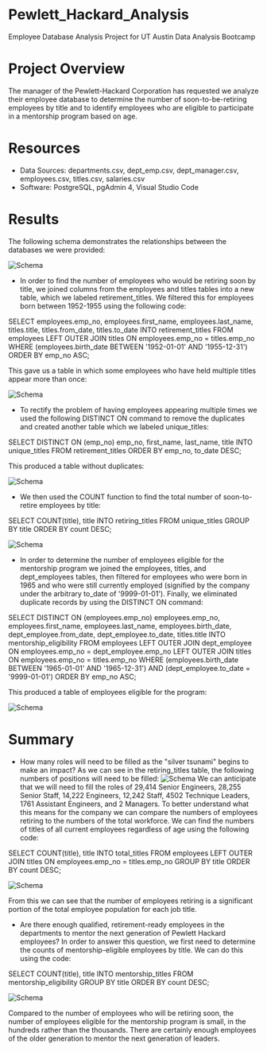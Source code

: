 # Pewlett_Hackard_Analysis
Employee Database Analysis Project for UT Austin Data Analysis Bootcamp

# Project Overview
The manager of the Pewlett-Hackard Corporation has requested we analyze their employee database to determine the number of soon-to-be-retiring employees by title and to identify employees who are eligible to participate in a mentorship program based on age.

# Resources
- Data Sources: departments.csv, dept_emp.csv, dept_manager.csv, employees.csv, titles.csv, salaries.csv
- Software: PostgreSQL, pgAdmin 4, Visual Studio Code

# Results
The following schema demonstrates the relationships between the databases we were provided:

![Schema](Results/schema.png)

- In order to find the number of employees who would be retiring soon by title, we joined columns from the employees and titles tables into a new table, which we labeled retirement_titles. We filtered this for employees born between 1952-1955 using the following code:

SELECT employees.emp_no, employees.first_name, employees.last_name, titles.title, titles.from_date, titles.to_date
INTO retirement_titles
FROM employees 
LEFT OUTER JOIN titles
ON employees.emp_no = titles.emp_no
WHERE (employees.birth_date BETWEEN '1952-01-01' AND '1955-12-31')
ORDER BY emp_no ASC;

This gave us a table in which some employees who have held multiple titles appear more than once:

![Schema](Results/retirement_titles.png)

- To rectify the problem of having employees appearing multiple times we used the following DISTINCT ON command to remove the duplicates and created another table which we labeled unique_titles:

SELECT DISTINCT ON (emp_no) emp_no,
first_name,
last_name,
title
INTO unique_titles
FROM retirement_titles
ORDER BY emp_no, to_date DESC;

This produced a table without duplicates:

![Schema](Results/unique_titles.png)

- We then used the COUNT function to find the total number of soon-to-retire employees by title:

SELECT COUNT(title), title
INTO retiring_titles
FROM unique_titles
GROUP BY title
ORDER BY count DESC;

![Schema](Results/retiring_titles.png)

- In order to determine the number of employees eligible for the mentorship program we joined the employees, titles, and dept_employees tables, then filtered for employees who were born in 1965 and who were still currently employed (signified by the company under the arbitrary to_date of '9999-01-01'). Finally, we eliminated duplicate records by using the DISTINCT ON command:

SELECT DISTINCT ON (employees.emp_no) employees.emp_no, employees.first_name, employees.last_name, employees.birth_date, 
    dept_employee.from_date, dept_employee.to_date, 
    titles.title
INTO mentorship_eligibility
FROM employees
LEFT OUTER JOIN dept_employee
ON employees.emp_no = dept_employee.emp_no
LEFT OUTER JOIN titles
ON employees.emp_no = titles.emp_no
WHERE (employees.birth_date BETWEEN '1965-01-01' AND '1965-12-31') AND (dept_employee.to_date = '9999-01-01')
ORDER BY emp_no ASC;

This produced a table of employees eligible for the program:

![Schema](Results/mentorship_eligibility.png)

# Summary
- How many roles will need to be filled as the "silver tsunami" begins to make an impact?
As we can see in the retiring_titles table, the following numbers of positions will need to be filled:
![Schema](Results/retiring_titles.png)
We can anticipate that we will need to fill the roles of 29,414 Senior Engineers, 28,255 Senior Staff, 14,222 Engineers, 12,242 Staff, 4502 Technique Leaders, 1761 Assistant Engineers, and 2 Managers. To better understand what this means for the company we can compare the numbers of employees retiring to the numbers of the total workforce. We can find the numbers of titles of all current employees regardless of age using the following code:

SELECT COUNT(title), title
INTO total_titles
FROM employees 
LEFT OUTER JOIN titles
ON employees.emp_no = titles.emp_no
GROUP BY title
ORDER BY count DESC;

![Schema](Results/total_titles.png)

From this we can see that the number of employees retiring is a significant portion of the total employee population for each job title.

- Are there enough qualified, retirement-ready employees in the departments to mentor the next generation of Pewlett Hackard employees?
In order to answer this question, we first need to determine the counts of mentorship-eligible employees by title. We can do this using the code:

SELECT COUNT(title), title
INTO mentorship_titles
FROM mentorship_eligibility
GROUP BY title
ORDER BY count DESC;

![Schema](Results/mentorship_titles.png)

Compared to the number of employees who will be retiring soon, the number of employees eligible for the mentorship program is small, in the hundreds rather than the thousands. There are certainly enough employees of the older generation to mentor the next generation of leaders. 


